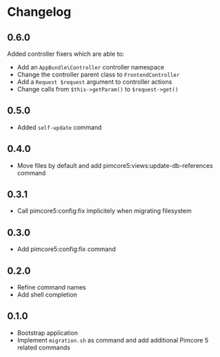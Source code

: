 Changelog
=========

0.6.0
-----

Added controller fixers which are able to:

* Add an `AppBundle\Controller` controller namespace 
* Change the controller parent class to `FrontendController`
* Add a `Request $request` argument to controller actions
* Change calls from `$this->getParam()` to `$request->get()`

0.5.0
-----

* Added `self-update` command

0.4.0
-----

* Move files by default and add pimcore5:views:update-db-references command

0.3.1
-----

* Call pimcore5:config:fix implicitely when migrating filesystem

0.3.0
-----

* Add pimcore5:config:fix command

0.2.0
-----

* Refine command names
* Add shell completion

0.1.0
-----

* Bootstrap application
* Implement `migration.sh` as command and add additional Pimcore 5 related commands
